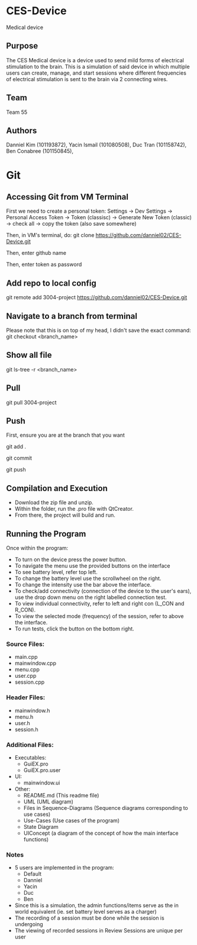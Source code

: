 # CES-Device

Medical device

## Purpose

The CES Medical device is a device used to send mild forms of electrical stimulation to the brain. This is a simulation of said device in which multiple users can create, manage, and start sessions where different frequencies of electrical stimulation is sent to the brain via 2 connecting wires.

## Team

Team 55

## Authors

Danniel Kim (101193872), 
Yacin Ismail (101080508),
Duc Tran (101158742),
Ben Conabree (101150845),


# Git


## Accessing Git from VM Terminal
First we need to create a personal token:
Settings -> Dev Settings -> Personal Access Token -> Token (classisc) -> Generate New Token (classic) -> check all -> copy the token (also save somewhere)

Then, in VM's terminal, do:
git clone https://github.com/danniel02/CES-Device.git 

Then, enter github name

Then, enter token as password


## Add repo to local config
git remote add 3004-project https://github.com/danniel02/CES-Device.git

## Navigate to a branch from terminal
Please note that this is on top of my head, I didn't save the exact command:
git checkout <branch_name> 

## Show all file
git ls-tree -r <branch_name>

## Pull 
git pull 3004-project

## Push
First, ensure you are at the branch that you want

git add .

git commit

git push

## Compilation and Execution
- Download the zip file and unzip.
- Within the folder, run the .pro file with QtCreator.
- From there, the project will build and run.

## Running the Program
Once within the program:
- To turn on the device press the power button.
- To navigate the menu use the provided buttons on the interface
- To see battery level, refer top left.
- To change the battery level use the scrollwheel on the right.
- To change the intensity use the bar above the interface.
- To check/add connectivity (connection of the device to the user's ears), use the drop down menu on the right labelled connection test.
- To view individual connectivity, refer to left and right con (L_CON and R_CON).
- To view the selected mode (frequency) of the session, refer to above the interface.
- To run tests, click the button on the bottom right.

### Source Files:
- main.cpp
- mainwindow.cpp
- menu.cpp
- user.cpp
- session.cpp

### Header Files:
- mainwindow.h
- menu.h
- user.h
- session.h

### Additional Files:
- Executables:
  - GuiEX.pro 
  - GuiEX.pro.user
- UI:
  - mainwindow.ui
- Other:
  - README.md (This readme file)
  - UML (UML diagram)
  - Files in Sequence-Diagrams (Sequence diagrams corresponding to use cases)
  - Use-Cases (Use cases of the program)
  - State Diagram
  - UIConcept (a diagram of the concept of how the main interface functions)

### Notes
- 5 users are implemented in the program:
  - Default
  - Danniel
  - Yacin
  - Duc
  - Ben
- Since this is a simulation, the admin functions/items serve as the in world equivalent (ie. set battery level serves as a charger)
- The recording of a session must be done while the session is undergoing
- The viewing of recorded sessions in Review Sessions are unique per user
